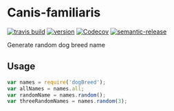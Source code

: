 # Canis-familiaris

[![travis build](https://img.shields.io/travis/mig-25/Canis-familiaris.svg?style=flat-square)](https://travis-ci.org/mig-25/Canis-familiaris)
[![version](https://img.shields.io/npm/v/canis-familiaris.svg?style=flat-square)](https://www.npmjs.com/~mig-25)
[![Codecov](https:/codecov.io/github/mig-25/Canis-familiaris/badge.svg?style=flat-square)](https://codecov.io/gh/mig-25/Canis-familiaris)
[![semantic-release](https://img.shields.io/badge/%20%20%F0%9F%93%A6%F0%9F%9A%80-semantic--release-e10079.svg?style=flat-square)](https://github.com/semantic-release/semantic-release)

Generate random dog breed name

## Usage

```javascript
var names = require('dogBreed');
var allNames = names.all;
var randomName = names.random();
var threeRandomNames = names.random(3);
```

